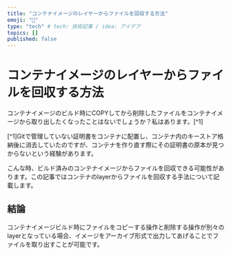 ```yaml
---
title: "コンテナイメージのレイヤーからファイルを回収する方法"
emoji: "🐳"
type: "tech" # tech: 技術記事 / idea: アイデア
topics: []
published: false
---
```


# コンテナイメージのレイヤーからファイルを回収する方法

コンテナイメージのビルド時にCOPYしてから削除したファイルをコンテナイメージから取り出したくなったことはないでしょうか？私はあります。[^1]

[^1]Gitで管理していない証明書をコンテナに配置し、コンテナ内のキーストア格納後に消去していたのですが、コンテナを作り直す際にその証明書の原本が見つからないという経験があります。

こんな時、ビルド済みのコンテナイメージからファイルを回収できる可能性があります。この記事ではコンテナのlayerからファイルを回収する手法について記載します。

## 結論
コンテナイメージビルド時にファイルをコピーする操作と削除する操作が別々のlayerとなっている場合、イメージをアーカイブ形式で出力してあげることでファイルを取り出すことが可能です。

## 